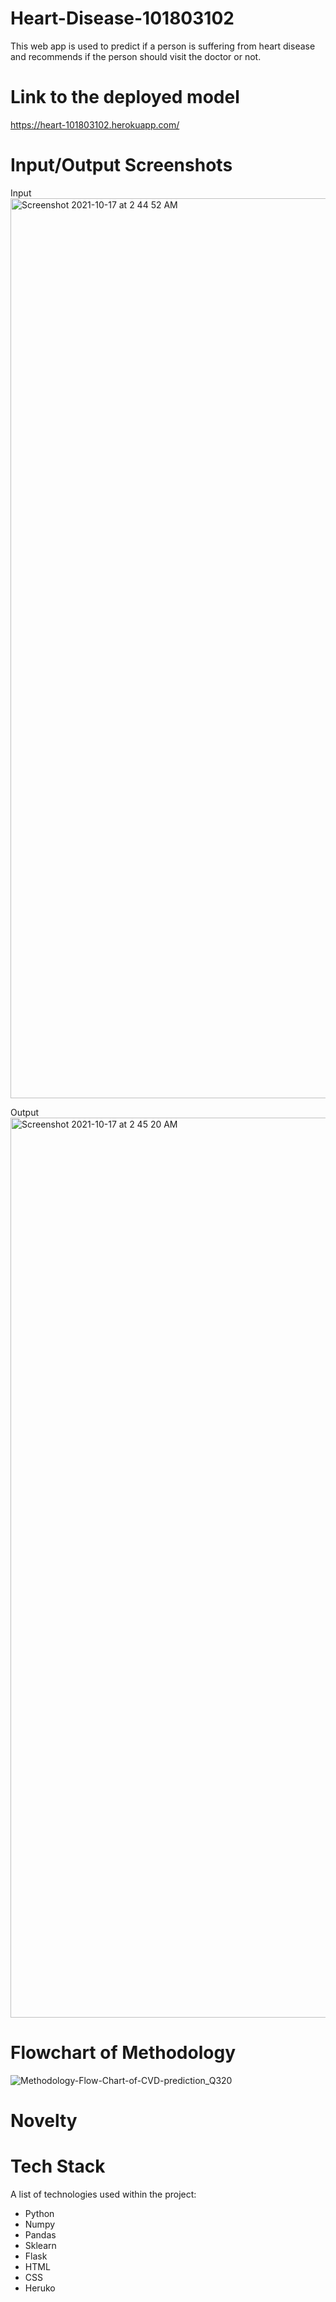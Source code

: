 # Heart-Disease-101803102

This web app is used to predict if a person is suffering from heart disease and recommends if the person should visit the doctor or not.

# Link to the deployed model

https://heart-101803102.herokuapp.com/

# Input/Output Screenshots

Input 
<img width="1440" alt="Screenshot 2021-10-17 at 2 44 52 AM" src="https://user-images.githubusercontent.com/90909588/137602382-95edb435-975a-4336-98fb-aac2d5b9474e.png">


Output 
<img width="1440" alt="Screenshot 2021-10-17 at 2 45 20 AM" src="https://user-images.githubusercontent.com/90909588/137602369-eb905110-d816-4454-b9a4-93facb47b552.png">

# Flowchart of Methodology
![Methodology-Flow-Chart-of-CVD-prediction_Q320](https://user-images.githubusercontent.com/90909588/137602416-2d6875c6-3d43-4943-9a2d-c66c84ee6ea1.jpeg)

# Novelty



# Tech Stack

A list of technologies used within the project:
* Python
* Numpy
* Pandas
* Sklearn
* Flask
* HTML
* CSS
* Heruko

 





